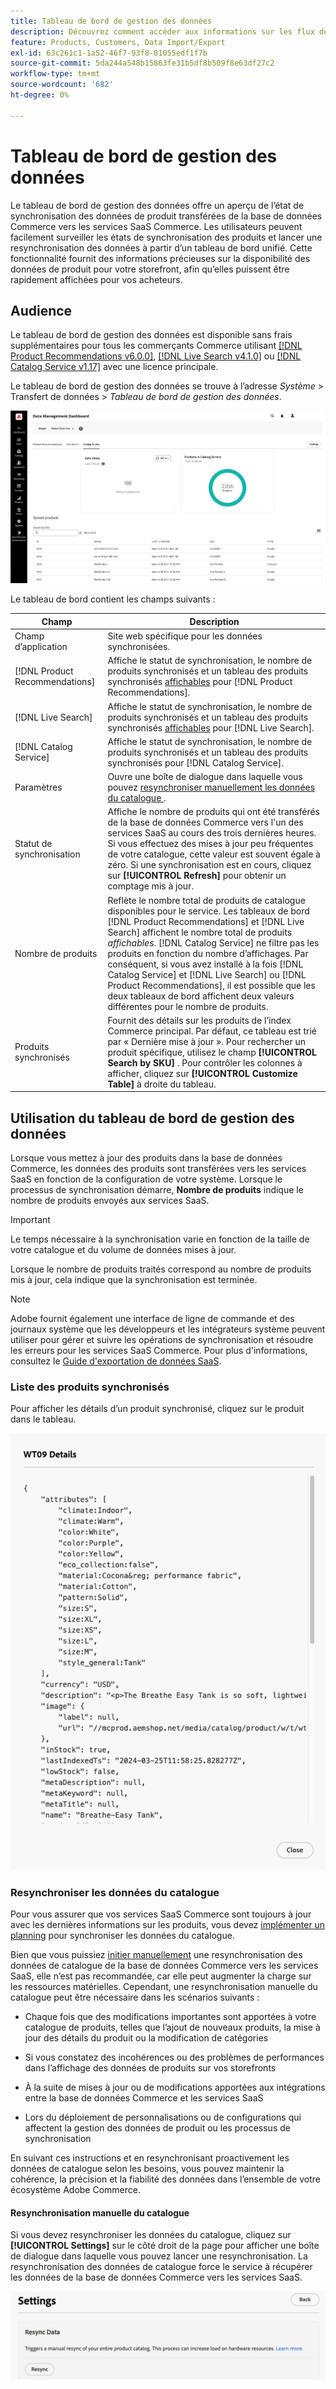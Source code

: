 ```yaml
---
title: Tableau de bord de gestion des données
description: Découvrez comment accéder aux informations sur les flux de données pour [!DNL Catalog Service],  [!DNL Live Search] et  [!DNL Product Recommendation].
feature: Products, Customers, Data Import/Export
exl-id: 63c261c1-1a52-46f7-93f8-81055edf1f7b
source-git-commit: 5da244a548b15863fe31b5df8b509f8e63df27c2
workflow-type: tm+mt
source-wordcount: '682'
ht-degree: 0%

---
```


# Tableau de bord de gestion des données

Le tableau de bord de gestion des données offre un aperçu de l’état de synchronisation des données de produit transférées de la base de données Commerce vers les services SaaS Commerce. Les utilisateurs peuvent facilement surveiller les états de synchronisation des produits et lancer une resynchronisation des données à partir d’un tableau de bord unifié. Cette fonctionnalité fournit des informations précieuses sur la disponibilité des données de produit pour votre storefront, afin qu’elles puissent être rapidement affichées pour vos acheteurs.

## Audience

Le tableau de bord de gestion des données est disponible sans frais supplémentaires pour tous les commerçants Commerce utilisant [[!DNL Product Recommendations v6.0.0]](https://experienceleague.adobe.com/fr/docs/commerce/product-recommendations/guide-overview), [[!DNL Live Search v4.1.0]](https://experienceleague.adobe.com/fr/docs/commerce/live-search/guide-overview) ou [[!DNL Catalog Service v1.17]](https://experienceleague.adobe.com/fr/docs/commerce/catalog-service/guide-overview) avec une licence principale.

Le tableau de bord de gestion des données se trouve à l’adresse *Système* > Transfert de données > *Tableau de bord de gestion des données*.

![Tableau de bord de gestion des données](assets/data-management-dashboard.png)

Le tableau de bord contient les champs suivants :

| Champ | Description |
|--- |--- |
| Champ d’application | Site web spécifique pour les données synchronisées. |
| [!DNL Product Recommendations] | Affiche le statut de synchronisation, le nombre de produits synchronisés et un tableau des produits synchronisés [affichables](https://experienceleague.adobe.com/fr/docs/commerce-admin/config/catalog/inventory#stock-options) pour [!DNL Product Recommendations]. |
| [!DNL Live Search] | Affiche le statut de synchronisation, le nombre de produits synchronisés et un tableau des produits synchronisés [affichables](https://experienceleague.adobe.com/fr/docs/commerce-admin/config/catalog/inventory#stock-options) pour [!DNL Live Search]. |
| [!DNL Catalog Service] | Affiche le statut de synchronisation, le nombre de produits synchronisés et un tableau des produits synchronisés pour [!DNL Catalog Service]. |
| Paramètres | Ouvre une boîte de dialogue dans laquelle vous pouvez [ resynchroniser manuellement les données du catalogue ](#resync-catalog-data). |
| Statut de synchronisation | Affiche le nombre de produits qui ont été transférés de la base de données Commerce vers l&#39;un des services SaaS au cours des trois dernières heures. Si vous effectuez des mises à jour peu fréquentes de votre catalogue, cette valeur est souvent égale à zéro. Si une synchronisation est en cours, cliquez sur **[!UICONTROL Refresh]** pour obtenir un comptage mis à jour. |
| Nombre de produits | Reflète le nombre total de produits de catalogue disponibles pour le service. Les tableaux de bord [!DNL Product Recommendations] et [!DNL Live Search] affichent le nombre total de produits _affichables_. [!DNL Catalog Service] ne filtre pas les produits en fonction du nombre d’affichages. Par conséquent, si vous avez installé à la fois [!DNL Catalog Service] et [!DNL Live Search] ou [!DNL Product Recommendations], il est possible que les deux tableaux de bord affichent deux valeurs différentes pour le nombre de produits. |
| Produits synchronisés | Fournit des détails sur les produits de l’index Commerce principal. Par défaut, ce tableau est trié par « Dernière mise à jour ». Pour rechercher un produit spécifique, utilisez le champ **[!UICONTROL Search by SKU]** . Pour contrôler les colonnes à afficher, cliquez sur **[!UICONTROL Customize Table]** à droite du tableau. |

## Utilisation du tableau de bord de gestion des données

Lorsque vous mettez à jour des produits dans la base de données Commerce, les données des produits sont transférées vers les services SaaS en fonction de la configuration de votre système. Lorsque le processus de synchronisation démarre, **Nombre de produits** indique le nombre de produits envoyés aux services SaaS.

>[!IMPORTANT]
>
>Le temps nécessaire à la synchronisation varie en fonction de la taille de votre catalogue et du volume de données mises à jour.

Lorsque le nombre de produits traités correspond au nombre de produits mis à jour, cela indique que la synchronisation est terminée.

>[!NOTE]
>
>Adobe fournit également une interface de ligne de commande et des journaux système que les développeurs et les intégrateurs système peuvent utiliser pour gérer et suivre les opérations de synchronisation et résoudre les erreurs pour les services SaaS Commerce. Pour plus d&#39;informations, consultez le [Guide d&#39;exportation de données SaaS](https://experienceleague.adobe.com/fr/docs/commerce/saas-data-export/overview).

### Liste des produits synchronisés

Pour afficher les détails d’un produit synchronisé, cliquez sur le produit dans le tableau.

![Détails du produit Syncd](assets/sync-product-detail.png)

### Resynchroniser les données du catalogue

Pour vous assurer que vos services SaaS Commerce sont toujours à jour avec les dernières informations sur les produits, vous devez [implémenter un planning](https://experienceleague.adobe.com/fr/docs/commerce-operations/configuration-guide/cli/manage-indexers#reindex) pour synchroniser les données du catalogue.

Bien que vous puissiez [initier manuellement](#manually-resync-catalog) une resynchronisation des données de catalogue de la base de données Commerce vers les services SaaS, elle n’est pas recommandée, car elle peut augmenter la charge sur les ressources matérielles. Cependant, une resynchronisation manuelle du catalogue peut être nécessaire dans les scénarios suivants :

- Chaque fois que des modifications importantes sont apportées à votre catalogue de produits, telles que l’ajout de nouveaux produits, la mise à jour des détails du produit ou la modification de catégories

- Si vous constatez des incohérences ou des problèmes de performances dans l’affichage des données de produits sur vos storefronts

- À la suite de mises à jour ou de modifications apportées aux intégrations entre la base de données Commerce et les services SaaS

- Lors du déploiement de personnalisations ou de configurations qui affectent la gestion des données de produit ou les processus de synchronisation

En suivant ces instructions et en resynchronisant proactivement les données de catalogue selon les besoins, vous pouvez maintenir la cohérence, la précision et la fiabilité des données dans l’ensemble de votre écosystème Adobe Commerce.

#### Resynchronisation manuelle du catalogue

Si vous devez resynchroniser les données du catalogue, cliquez sur **[!UICONTROL Settings]** sur le côté droit de la page pour afficher une boîte de dialogue dans laquelle vous pouvez lancer une resynchronisation. La resynchronisation des données de catalogue force le service à récupérer les données de la base de données Commerce vers les services SaaS.

![Synchronisation manuelle des produits](assets/resync-data.png)

